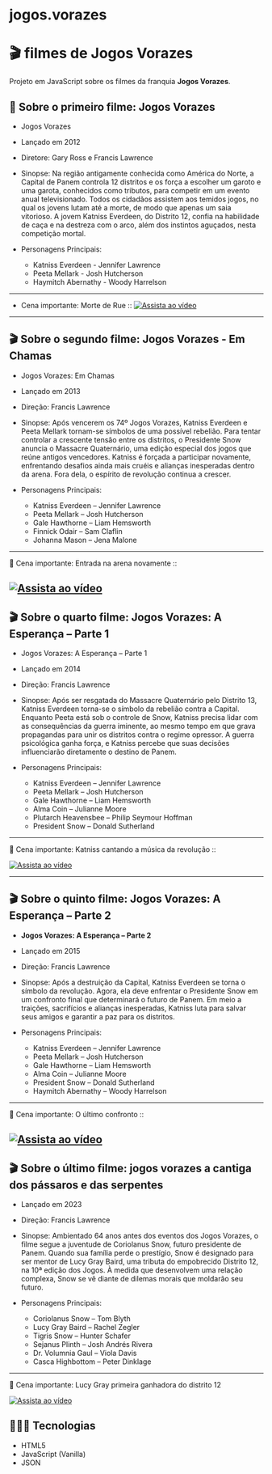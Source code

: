 # jogos.vorazes
# 🎬 filmes de Jogos Vorazes

Projeto em JavaScript sobre os filmes da franquia **Jogos Vorazes**.

## 🏹 Sobre o primeiro filme: Jogos Vorazes


- Jogos Vorazes
- Lançado em 2012

- Diretore: Gary Ross e Francis Lawrence

- Sinopse: Na região antigamente conhecida como América do Norte, a Capital de Panem controla 12 distritos e os força a escolher um garoto e uma garota, conhecidos como tributos, para competir em um evento anual televisionado. Todos os cidadãos assistem aos temidos jogos, no qual os jovens lutam até a morte, de modo que apenas um saia vitorioso. A jovem Katniss Everdeen, do Distrito 12, confia na habilidade de caça e na destreza com o arco, além dos instintos aguçados, nesta competição mortal.  

- Personagens Principais:
  - Katniss Everdeen - Jennifer Lawrence
  - Peeta Mellark - Josh Hutcherson
  - Haymitch Abernathy - Woody Harrelson
 ---
- Cena importante: Morte de Rue ::
[![Assista ao vídeo](https://img.youtube.com/vi/lGnnOMNZn30/0.jpg)](https://youtu.be/lGnnOMNZn30?si=UX665Na8ywigjCTM)
---


## 🎬 Sobre o segundo filme: Jogos Vorazes - Em Chamas 

- Jogos Vorazes: Em Chamas  
- Lançado em 2013

- Direção: Francis Lawrence

- Sinopse: Após vencerem os 74º Jogos Vorazes, Katniss Everdeen e Peeta Mellark tornam-se símbolos de uma possível rebelião. Para tentar controlar a crescente tensão entre os distritos, o Presidente Snow anuncia o Massacre Quaternário, uma edição especial dos jogos que reúne antigos vencedores. Katniss é forçada a participar novamente, enfrentando desafios ainda mais cruéis e alianças inesperadas dentro da arena. Fora dela, o espírito de revolução continua a crescer.

- Personagens Principais:
  - Katniss Everdeen – Jennifer Lawrence
  - Peeta Mellark – Josh Hutcherson
  - Gale Hawthorne – Liam Hemsworth
  - Finnick Odair – Sam Claflin
  - Johanna Mason – Jena Malone

---

🎥 Cena importante: Entrada na arena novamente  :: 

[![Assista ao vídeo](https://img.youtube.com/vi/KFR9aAloEiY/0.jpg)](https://youtu.be/KFR9aAloEiY) 
---

## 🎬 Sobre o quarto filme: Jogos Vorazes: A Esperança – Parte 1

- Jogos Vorazes: A Esperança – Parte 1  
- Lançado em 2014

- Direção: Francis Lawrence

- Sinopse: Após ser resgatada do Massacre Quaternário pelo Distrito 13, Katniss Everdeen torna-se o símbolo da rebelião contra a Capital. Enquanto Peeta está sob o controle de Snow, Katniss precisa lidar com as consequências da guerra iminente, ao mesmo tempo em que grava propagandas para unir os distritos contra o regime opressor. A guerra psicológica ganha força, e Katniss percebe que suas decisões influenciarão diretamente o destino de Panem.

- Personagens Principais:
  - Katniss Everdeen – Jennifer Lawrence
  - Peeta Mellark – Josh Hutcherson
  - Gale Hawthorne – Liam Hemsworth
  - Alma Coin – Julianne Moore
  - Plutarch Heavensbee – Philip Seymour Hoffman
  - President Snow – Donald Sutherland

---

🎥 Cena importante: Katniss cantando a música da revolução ::

[![Assista ao vídeo](https://img.youtube.com/vi/CLIpXVhmDtU/0.jpg)](https://youtu.be/CLIpXVhmDtU)

--- 
## 🎬 Sobre o quinto filme: Jogos Vorazes: A Esperança – Parte 2

- **Jogos Vorazes: A Esperança – Parte 2**  
- Lançado em 2015

- Direção: Francis Lawrence

- Sinopse: Após a destruição da Capital, Katniss Everdeen se torna o símbolo da revolução. Agora, ela deve enfrentar o Presidente Snow em um confronto final que determinará o futuro de Panem. Em meio a traições, sacrifícios e alianças inesperadas, Katniss luta para salvar seus amigos e garantir a paz para os distritos.

- Personagens Principais:
  - Katniss Everdeen – Jennifer Lawrence
  - Peeta Mellark – Josh Hutcherson
  - Gale Hawthorne – Liam Hemsworth
  - Alma Coin – Julianne Moore
  - President Snow – Donald Sutherland
  - Haymitch Abernathy – Woody Harrelson

---

🎥 Cena importante: O último confronto ::

[![Assista ao vídeo](https://img.youtube.com/vi/YcPfmZGilgg/0.jpg)](https://youtu.be/YcPfmZGilgg)
---
## 🎬 Sobre o último filme: jogos vorazes a cantiga dos pássaros e das serpentes
 
- Lançado em 2023

- Direção: Francis Lawrence

- Sinopse: Ambientado 64 anos antes dos eventos dos Jogos Vorazes, o filme segue a juventude de Coriolanus Snow, futuro presidente de Panem. Quando sua família perde o prestígio, Snow é designado para ser mentor de Lucy Gray Baird, uma tributa do empobrecido Distrito 12, na 10ª edição dos Jogos. À medida que desenvolvem uma relação complexa, Snow se vê diante de dilemas morais que moldarão seu futuro.

- Personagens Principais:
  - Coriolanus Snow – Tom Blyth
  - Lucy Gray Baird – Rachel Zegler
  - Tigris Snow – Hunter Schafer
  - Sejanus Plinth – Josh Andrés Rivera
  - Dr. Volumnia Gaul – Viola Davis
  - Casca Highbottom – Peter Dinklage

---

🎥 Cena importante: Lucy Gray primeira ganhadora do distrito 12

[![Assista ao vídeo](https://img.youtube.com/vi/kkLroB2Ev1k/0.jpg)](https://youtu.be/kkLroB2Ev1k)



## 👨🏻‍💻 Tecnologias

- HTML5
- JavaScript (Vanilla)
- JSON

